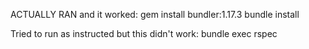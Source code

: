 
ACTUALLY RAN and it worked:
    gem install bundler:1.17.3
    bundle install

Tried to run as instructed but this didn't work:
    bundle exec rspec

